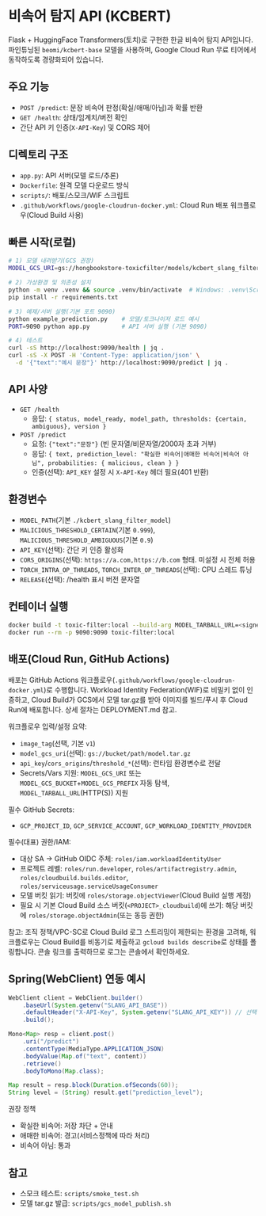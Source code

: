 # 비속어 탐지 API (KCBERT)

Flask + HuggingFace Transformers(토치)로 구현한 한글 비속어 탐지 API입니다. </br>
파인튜닝된 `beomi/kcbert-base` 모델을 사용하며, Google Cloud Run 무료 티어에서 동작하도록 경량화되어 있습니다.

## 주요 기능

- `POST /predict`: 문장 비속어 판정(확실/애매/아님)과 확률 반환
- `GET /health`: 상태/임계치/버전 확인
- 간단 API 키 인증(`X-API-Key`) 및 CORS 제어

## 디렉토리 구조

- `app.py`: API 서버(모델 로드/추론)
- `Dockerfile`: 원격 모델 다운로드 방식
- `scripts/`: 배포/스모크/WIF 스크립트
- `.github/workflows/google-cloudrun-docker.yml`: Cloud Run 배포 워크플로우(Cloud Build 사용)

## 빠른 시작(로컬)

```bash
# 1) 모델 내려받기(GCS 권장)
MODEL_GCS_URI=gs://hongbookstore-toxicfilter/models/kcbert_slang_filter_model.tar.gz bash scripts/fetch_model.sh

# 2) 가상환경 및 의존성 설치
python -m venv .venv && source .venv/bin/activate  # Windows: .venv\Scripts\activate
pip install -r requirements.txt

# 3) 예제/서버 실행(기본 포트 9090)
python example_prediction.py    # 모델/토크나이저 로드 예시
PORT=9090 python app.py         # API 서버 실행 (기본 9090)

# 4) 테스트
curl -sS http://localhost:9090/health | jq .
curl -sS -X POST -H 'Content-Type: application/json' \
  -d '{"text":"예시 문장"}' http://localhost:9090/predict | jq .
```

## API 사양

- `GET /health`
  - 응답: `{ status, model_ready, model_path, thresholds: {certain, ambiguous}, version }`
- `POST /predict`
  - 요청: `{"text":"문장"}` (빈 문자열/비문자열/2000자 초과 거부)
  - 응답: `{ text, prediction_level: "확실한 비속어|애매한 비속어|비속어 아님", probabilities: { malicious, clean } }`
  - 인증(선택): `API_KEY` 설정 시 `X-API-Key` 헤더 필요(401 반환)

## 환경변수

- `MODEL_PATH`(기본 `./kcbert_slang_filter_model`)
- `MALICIOUS_THRESHOLD_CERTAIN`(기본 `0.999`), `MALICIOUS_THRESHOLD_AMBIGUOUS`(기본 `0.9`)
- `API_KEY`(선택): 간단 키 인증 활성화
- `CORS_ORIGINS`(선택): `https://a.com,https://b.com` 형태. 미설정 시 전체 허용
- `TORCH_INTRA_OP_THREADS`, `TORCH_INTER_OP_THREADS`(선택): CPU 스레드 튜닝
- `RELEASE`(선택): /health 표시 버전 문자열

## 컨테이너 실행

```bash
docker build -t toxic-filter:local --build-arg MODEL_TARBALL_URL=<signed-or-public-url> .
docker run --rm -p 9090:9090 toxic-filter:local
```

## 배포(Cloud Run, GitHub Actions)

배포는 GitHub Actions 워크플로우(`.github/workflows/google-cloudrun-docker.yml`)로 수행합니다. Workload Identity Federation(WIF)로 비밀키 없이 인증하고, Cloud Build가 GCS에서 모델 tar.gz를 받아 이미지를 빌드/푸시 후 Cloud Run에 배포합니다. 상세 절차는 DEPLOYMENT.md 참고.

워크플로우 입력/설정 요약:
- `image_tag`(선택, 기본 `v1`)
- `model_gcs_uri`(선택): `gs://bucket/path/model.tar.gz`
- `api_key`/`cors_origins`/`threshold_*`(선택): 런타임 환경변수로 전달
- Secrets/Vars 지원: `MODEL_GCS_URI` 또는 `MODEL_GCS_BUCKET`+`MODEL_GCS_PREFIX` 자동 탐색, `MODEL_TARBALL_URL`(HTTP(S)) 지원

필수 GitHub Secrets:
- `GCP_PROJECT_ID`, `GCP_SERVICE_ACCOUNT`, `GCP_WORKLOAD_IDENTITY_PROVIDER`

필수(대표) 권한/IAM:
- 대상 SA → GitHub OIDC 주체: `roles/iam.workloadIdentityUser`
- 프로젝트 레벨: `roles/run.developer`, `roles/artifactregistry.admin`, `roles/cloudbuild.builds.editor`, `roles/serviceusage.serviceUsageConsumer`
- 모델 버킷 읽기: 버킷에 `roles/storage.objectViewer`(Cloud Build 실행 계정)
- 필요 시 기본 Cloud Build 소스 버킷(`<PROJECT>_cloudbuild`)에 쓰기: 해당 버킷에 `roles/storage.objectAdmin`(또는 동등 권한)

참고: 조직 정책/VPC-SC로 Cloud Build 로그 스트리밍이 제한되는 환경을 고려해, 워크플로우는 Cloud Build를 비동기로 제출하고 `gcloud builds describe`로 상태를 폴링합니다. 콘솔 링크를 출력하므로 로그는 콘솔에서 확인하세요.

## Spring(WebClient) 연동 예시

```java
WebClient client = WebClient.builder()
    .baseUrl(System.getenv("SLANG_API_BASE"))
    .defaultHeader("X-API-Key", System.getenv("SLANG_API_KEY")) // 선택
    .build();

Mono<Map> resp = client.post()
    .uri("/predict")
    .contentType(MediaType.APPLICATION_JSON)
    .bodyValue(Map.of("text", content))
    .retrieve()
    .bodyToMono(Map.class);

Map result = resp.block(Duration.ofSeconds(60));
String level = (String) result.get("prediction_level");
```

권장 정책

- 확실한 비속어: 저장 차단 + 안내
- 애매한 비속어: 경고(서비스정책에 따라 처리)
- 비속어 아님: 통과

## 참고

- 스모크 테스트: `scripts/smoke_test.sh`
- 모델 tar.gz 발급: `scripts/gcs_model_publish.sh`
